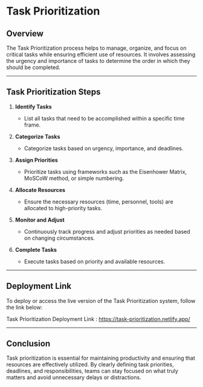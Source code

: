 # Task Prioritization

## Overview
The Task Prioritization process helps to manage, organize, and focus on critical tasks while ensuring efficient use of resources. It involves assessing the urgency and importance of tasks to determine the order in which they should be completed.

---

## Task Prioritization Steps

1. **Identify Tasks**
   - List all tasks that need to be accomplished within a specific time frame.

2. **Categorize Tasks**
   - Categorize tasks based on urgency, importance, and deadlines.

3. **Assign Priorities**
   - Prioritize tasks using frameworks such as the Eisenhower Matrix, MoSCoW method, or simple numbering.

4. **Allocate Resources**
   - Ensure the necessary resources (time, personnel, tools) are allocated to high-priority tasks.

5. **Monitor and Adjust**
   - Continuously track progress and adjust priorities as needed based on changing circumstances.

6. **Complete Tasks**
   - Execute tasks based on priority and available resources.

---

## Deployment Link

To deploy or access the live version of the Task Prioritization system, follow the link below:

Task Prioritization Deployment Link : https://task-prioritization.netlify.app/

---

## Conclusion
Task prioritization is essential for maintaining productivity and ensuring that resources are effectively utilized. By clearly defining task priorities, deadlines, and responsibilities, teams can stay focused on what truly matters and avoid unnecessary delays or distractions.
